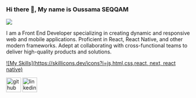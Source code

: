 ### Hi there 👋, My name is Oussama SEQQAM
![](https://media.licdn.com/dms/image/D4E16AQEvtVuBtynAxA/profile-displaybackgroundimage-shrink_350_1400/0/1709821873938?e=1722470400&v=beta&t=6fn04tUfMqR7bLn_8lD9AwpEkx54KbBMkkSCwBCKIqM)

I am a Front End Developer specializing in creating dynamic and responsive web and mobile applications. Proficient in React, React Native, and other modern frameworks. Adept at collaborating with cross-functional teams to deliver high-quality products and solutions.

[![My Skills](https://skillicons.dev/icons?i=js,html,css,react, next, react native)](https://skillicons.dev)



[<img src='https://cdn.jsdelivr.net/npm/simple-icons@3.0.1/icons/github.svg' alt='github' height='40'>](https://github.com/ouseqqam)  [<img src='https://cdn.jsdelivr.net/npm/simple-icons@3.0.1/icons/linkedin.svg' alt='linkedin' height='40'>](https://www.linkedin.com/in/https://www.linkedin.com/in/oussama-seqqam//)  

